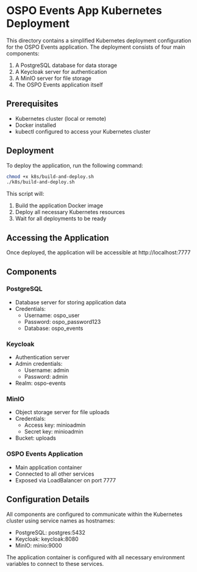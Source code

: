 # OSPO Events App Kubernetes Deployment

This directory contains a simplified Kubernetes deployment configuration for the OSPO Events application. The deployment consists of four main components:

1. A PostgreSQL database for data storage
2. A Keycloak server for authentication
3. A MinIO server for file storage
4. The OSPO Events application itself

## Prerequisites

- Kubernetes cluster (local or remote)
- Docker installed
- kubectl configured to access your Kubernetes cluster

## Deployment

To deploy the application, run the following command:

```bash
chmod +x k8s/build-and-deploy.sh
./k8s/build-and-deploy.sh
```

This script will:
1. Build the application Docker image
2. Deploy all necessary Kubernetes resources
3. Wait for all deployments to be ready

## Accessing the Application

Once deployed, the application will be accessible at http://localhost:7777

## Components

### PostgreSQL

- Database server for storing application data
- Credentials: 
  - Username: ospo_user
  - Password: ospo_password123
  - Database: ospo_events

### Keycloak

- Authentication server
- Admin credentials:
  - Username: admin
  - Password: admin
- Realm: ospo-events

### MinIO

- Object storage server for file uploads
- Credentials:
  - Access key: minioadmin
  - Secret key: minioadmin
- Bucket: uploads

### OSPO Events Application

- Main application container
- Connected to all other services
- Exposed via LoadBalancer on port 7777

## Configuration Details

All components are configured to communicate within the Kubernetes cluster using service names as hostnames:

- PostgreSQL: postgres:5432
- Keycloak: keycloak:8080
- MinIO: minio:9000

The application container is configured with all necessary environment variables to connect to these services.